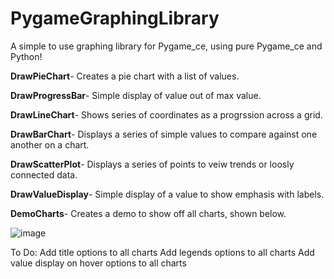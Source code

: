 # PygameGraphingLibrary
A simple to use graphing library for Pygame_ce, using pure Pygame_ce and Python!

**DrawPieChart**- Creates a pie chart with a list of values.

**DrawProgressBar**- Simple display of value out of max value.

**DrawLineChart**- Shows series of coordinates as a progrssion across a grid.

**DrawBarChart**- Displays a series of simple values to compare against one another on a chart.

**DrawScatterPlot**- Displays a series of points to veiw trends or loosly connected data.

**DrawValueDisplay**- Simple display of a value to show emphasis with labels.

**DemoCharts**- Creates a demo to show off all charts, shown below.


![image](https://github.com/user-attachments/assets/c35fb755-02ec-42bf-b795-ac58ee05e5fa)


To Do:
Add title options to all charts
Add legends options to all charts
Add value display on hover options to all charts
